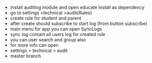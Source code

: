 - Install auditlog module and open educate install as dependency
- go to settings >technical >audit(Rules)
- create rule for student and parent
- after create should subscribe to start log (from button subscribe)
- main menu for app you can open SyncLogs
- sync log contain all users log for created rule 
- you can user search and group also
- for more info can open
- settings > technical > audit
- master branch